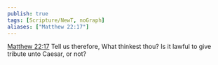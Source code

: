 ```yaml
---
publish: true
tags: [Scripture/NewT, noGraph]
aliases: ["Matthew 22:17"]
---
```

[Matthew 22:17](https://churchofjesuschrist.org/study/scriptures/nt/matt/22?lang=eng&id=p17#p17) Tell us therefore, What thinkest thou? Is it lawful to give tribute unto Caesar, or not?
